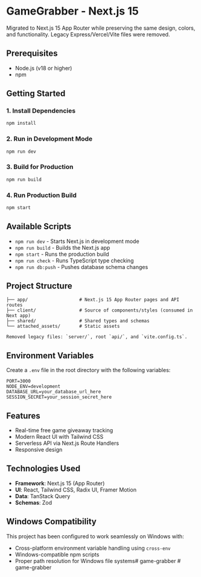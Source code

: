 # GameGrabber - Next.js 15

Migrated to Next.js 15 App Router while preserving the same design, colors, and functionality. Legacy Express/Vercel/Vite files were removed.

## Prerequisites

- Node.js (v18 or higher)
- npm

## Getting Started

### 1. Install Dependencies

```bash
npm install
```

### 2. Run in Development Mode

```bash
npm run dev
```

### 3. Build for Production

```bash
npm run build
```

### 4. Run Production Build

```bash
npm start
```

## Available Scripts

- `npm run dev` - Starts Next.js in development mode
- `npm run build` - Builds the Next.js app
- `npm start` - Runs the production build
- `npm run check` - Runs TypeScript type checking
- `npm run db:push` - Pushes database schema changes

## Project Structure

```
├── app/                   # Next.js 15 App Router pages and API routes
├── client/                # Source of components/styles (consumed in Next app)
├── shared/                # Shared types and schemas
└── attached_assets/       # Static assets

Removed legacy files: `server/`, root `api/`, and `vite.config.ts`.
```

## Environment Variables

Create a `.env` file in the root directory with the following variables:

```
PORT=3000
NODE_ENV=development
DATABASE_URL=your_database_url_here
SESSION_SECRET=your_session_secret_here
```

## Features

- Real-time free game giveaway tracking
- Modern React UI with Tailwind CSS
- Serverless API via Next.js Route Handlers
- Responsive design

## Technologies Used

- **Framework**: Next.js 15 (App Router)
- **UI**: React, Tailwind CSS, Radix UI, Framer Motion
- **Data**: TanStack Query
- **Schemas**: Zod

## Windows Compatibility

This project has been configured to work seamlessly on Windows with:
- Cross-platform environment variable handling using `cross-env`
- Windows-compatible npm scripts
- Proper path resolution for Windows file systems#   g a m e - g r a b b e r 
 
 #   g a m e - g r a b b e r  
 